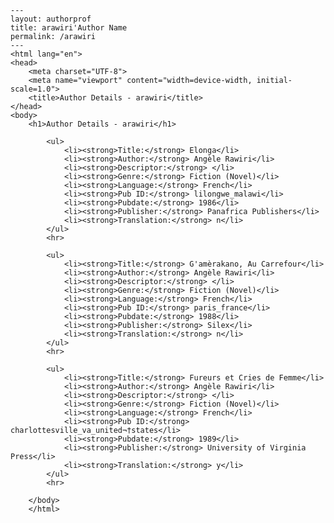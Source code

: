 
    ---
    layout: authorprof
    title: arawiri'Author Name 
    permalink: /arawiri
    ---
    <html lang="en">
    <head>
        <meta charset="UTF-8">
        <meta name="viewport" content="width=device-width, initial-scale=1.0">
        <title>Author Details - arawiri</title>
    </head>
    <body>
        <h1>Author Details - arawiri</h1>
        
            <ul>
                <li><strong>Title:</strong> Elonga</li>
                <li><strong>Author:</strong> Angèle Rawiri</li>
                <li><strong>Descriptor:</strong> </li>
                <li><strong>Genre:</strong> Fiction (Novel)</li>
                <li><strong>Language:</strong> French</li>
                <li><strong>Pub ID:</strong> lilongwe_malawi</li>
                <li><strong>Pubdate:</strong> 1986</li>
                <li><strong>Publisher:</strong> Panafrica Publishers</li>
                <li><strong>Translation:</strong> n</li>
            </ul>
            <hr>
            
            <ul>
                <li><strong>Title:</strong> G'amèrakano, Au Carrefour</li>
                <li><strong>Author:</strong> Angèle Rawiri</li>
                <li><strong>Descriptor:</strong> </li>
                <li><strong>Genre:</strong> Fiction (Novel)</li>
                <li><strong>Language:</strong> French</li>
                <li><strong>Pub ID:</strong> paris_france</li>
                <li><strong>Pubdate:</strong> 1988</li>
                <li><strong>Publisher:</strong> Silex</li>
                <li><strong>Translation:</strong> n</li>
            </ul>
            <hr>
            
            <ul>
                <li><strong>Title:</strong> Fureurs et Cries de Femme</li>
                <li><strong>Author:</strong> Angèle Rawiri</li>
                <li><strong>Descriptor:</strong> </li>
                <li><strong>Genre:</strong> Fiction (Novel)</li>
                <li><strong>Language:</strong> French</li>
                <li><strong>Pub ID:</strong> charlottesville_va_united¬†states</li>
                <li><strong>Pubdate:</strong> 1989</li>
                <li><strong>Publisher:</strong> University of Virginia Press</li>
                <li><strong>Translation:</strong> y</li>
            </ul>
            <hr>
            
        </body>
        </html>
        